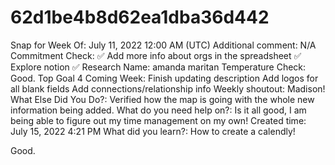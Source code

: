 # 62d1be4b8d62ea1dba36d442

Snap for Week Of: July 11, 2022 12:00 AM (UTC)
Additional comment: N/A
Commitment Check: ✅ Add more info about orgs in the spreadsheet
✅ Explore notion
✅ Research
Name: amanda maritan
Temperature Check: Good.
Top Goal 4 Coming Week: Finish updating description
Add logos for all blank fields
Add connections/relationship info
Weekly shoutout: Madison!
What Else Did You Do?: Verified how the map is going with the whole new information being added.
What do you need help on?: Is it all good, I am being able to figure out my time management on my own!
Created time: July 15, 2022 4:21 PM
What did you learn?: How to create a calendly!

Good.